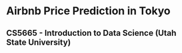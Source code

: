 # Airbnb Price Prediction in Tokyo
## CS5665 - Introduction to Data Science (Utah State University)
